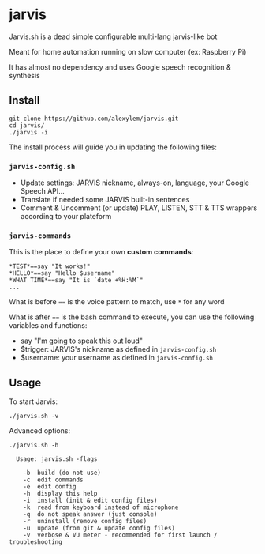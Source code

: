 # jarvis

Jarvis.sh is a dead simple configurable multi-lang jarvis-like bot

Meant for home automation running on slow computer (ex: Raspberry Pi)

It has almost no dependency and uses Google speech recognition & synthesis

## Install
  
```
git clone https://github.com/alexylem/jarvis.git
cd jarvis/
./jarvis -i
```
  
The install process will guide you in updating the following files:

### `jarvis-config.sh`

- Update settings: JARVIS nickname, always-on, language, your Google Speech API...
- Translate if needed some JARVIS built-in sentences
- Comment & Uncomment (or update) PLAY, LISTEN, STT & TTS wrappers according to your plateform

### `jarvis-commands` 

This is the place to define your own **custom commands**:

```
*TEST*==say "It works!"
*HELLO*==say "Hello $username"
*WHAT TIME*==say "It is `date +%H:%M`"
...
```

What is before `==` is the voice pattern to match, use `*` for any word

What is after `==` is the bash command to execute, you can use the following variables and functions:
  - say "I'm going to speak this out loud"
  - $trigger: JARVIS's nickname as defined in `jarvis-config.sh`  
  - $username: your username as defined in `jarvis-config.sh`

## Usage

To start Jarvis:
```
./jarvis.sh -v
```

Advanced options:
```
./jarvis.sh -h

  Usage: jarvis.sh -flags
	
	-b	build (do not use)
	-c	edit commands
	-e	edit config
	-h	display this help
	-i	install (init & edit config files)
	-k	read from keyboard instead of microphone
	-q	do not speak answer (just console)
	-r	uninstall (remove config files)
	-u	update (from git & update config files)
	-v	verbose & VU meter - recommended for first launch / troubleshooting
```
